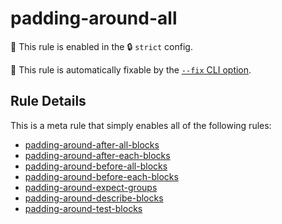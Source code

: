 # padding-around-all

💼 This rule is enabled in the 🔒 `strict` config.

🔧 This rule is automatically fixable by the [`--fix` CLI option](https://eslint.org/docs/latest/user-guide/command-line-interface#--fix).

<!-- end auto-generated rule header -->

## Rule Details

This is a meta rule that simply enables all of the following rules:

- [padding-around-after-all-blocks](padding-around-after-all-blocks.md)
- [padding-around-after-each-blocks](padding-around-after-each-blocks.md)
- [padding-around-before-all-blocks](padding-around-before-all-blocks.md)
- [padding-around-before-each-blocks](padding-around-before-each-blocks.md)
- [padding-around-expect-groups](padding-around-expect-groups.md)
- [padding-around-describe-blocks](padding-around-describe-blocks.md)
- [padding-around-test-blocks](padding-around-test-blocks.md)
